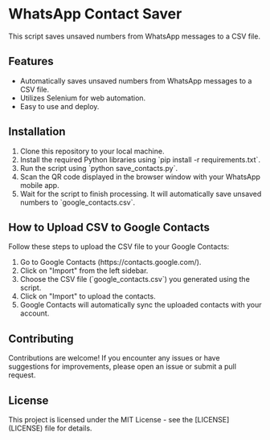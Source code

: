 <!DOCTYPE html>
<html>

<body>
  <h1>WhatsApp Contact Saver</h1>
  <p>This script saves unsaved numbers from WhatsApp messages to a CSV file.</p>
  
  <h2>Features</h2>
  <ul>
    <li>Automatically saves unsaved numbers from WhatsApp messages to a CSV file.</li>
    <li>Utilizes Selenium for web automation.</li>
    <li>Easy to use and deploy.</li>
  </ul>
  
  <h2>Installation</h2>
  <ol>
    <li>Clone this repository to your local machine.</li>
    <li>Install the required Python libraries using `pip install -r requirements.txt`.</li>
    <li>Run the script using `python save_contacts.py`.</li>
    <li>Scan the QR code displayed in the browser window with your WhatsApp mobile app.</li>
    <li>Wait for the script to finish processing. It will automatically save unsaved numbers to `google_contacts.csv`.</li>
  </ol>

  <h2>How to Upload CSV to Google Contacts</h2>
  <p>Follow these steps to upload the CSV file to your Google Contacts:</p>
  <ol>
    <li>Go to Google Contacts (https://contacts.google.com/).</li>
    <li>Click on "Import" from the left sidebar.</li>
    <li>Choose the CSV file (`google_contacts.csv`) you generated using the script.</li>
    <li>Click on "Import" to upload the contacts.</li>
    <li>Google Contacts will automatically sync the uploaded contacts with your account.</li>
  </ol>

  <h2>Contributing</h2>
  <p>Contributions are welcome! If you encounter any issues or have suggestions for improvements, please open an issue or submit a pull request.</p>

  <h2>License</h2>
  <p>This project is licensed under the MIT License - see the [LICENSE](LICENSE) file for details.</p>
</body>


</html>